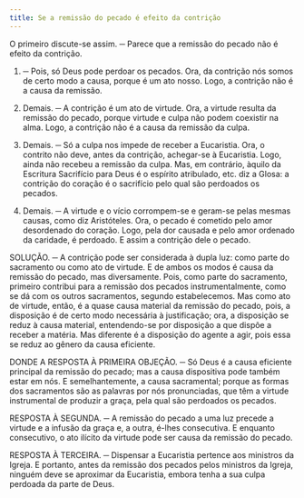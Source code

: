 ```yaml
---
title: Se a remissão do pecado é efeito da contrição
---
```


O primeiro discute-se assim. ─ Parece que a remissão do pecado não é efeito da contrição.  

1. ─ Pois, só Deus pode perdoar os pecados. Ora, da contrição nós somos de certo modo a causa, porque é um ato nosso. Logo, a contrição não é a causa da remissão.  

2. Demais. ─ A contrição é um ato de virtude. Ora, a virtude resulta da remissão do pecado, porque virtude e culpa não podem coexistir na alma. Logo, a contrição não é a causa da remissão da culpa.  

3. Demais. ─ Só a culpa nos impede de receber a Eucaristia. Ora, o contrito não deve, antes da contrição, achegar-se à Eucaristia. Logo, ainda não recebeu a remissão da culpa.  Mas, em contrário, àquilo da Escritura Sacrifício para Deus é o espírito atribulado, etc. diz a Glosa: a contrição do coração é o sacrifício pelo qual são perdoados os pecados.  

2. Demais. ─ A virtude e o vício corrompem-se e geram-se pelas mesmas causas, como diz Aristóteles. Ora, o pecado é cometido pelo amor desordenado do coração. Logo, pela dor causada e pelo amor ordenado da caridade, é perdoado. E assim a contrição dele o pecado.  

SOLUÇÃO. ─ A contrição pode ser considerada à dupla luz: como parte do sacramento ou como ato de virtude. E de ambos os modos é causa da remissão do pecado, mas diversamente. Pois, como parte do sacramento, primeiro contribui para a remissão dos pecados instrumentalmente, como se dá com os outros sacramentos, segundo estabelecemos. Mas como ato de virtude, então, é a quase causa material da remissão do pecado, pois, a disposição é de certo modo necessária à justificação; ora, a disposição se reduz à causa material, entendendo-se por disposição a que dispõe a receber a matéria. Mas diferente é a disposição do agente a agir, pois essa se reduz ao gênero da causa eficiente.  

DONDE A RESPOSTA À PRIMEIRA OBJEÇÃO. ─ Só Deus é a causa eficiente principal da remissão do pecado; mas a causa dispositiva pode também estar em nós. E semelhantemente, a causa sacramental; porque as formas dos sacramentos são as palavras por nós pronunciadas, que têm a virtude instrumental de produzir a graça, pela qual são perdoados os pecados.  

RESPOSTA À SEGUNDA. ─ A remissão do pecado a uma luz precede a virtude e a infusão da graça e, a outra, é-lhes consecutiva. E enquanto consecutivo, o ato ilícito da virtude pode ser causa da remissão do pecado.  

RESPOSTA À TERCEIRA. ─ Dispensar a Eucaristia pertence aos ministros da Igreja. E portanto, antes da remissão dos pecados pelos ministros da Igreja, ninguém deve se aproximar da Eucaristia, embora tenha a sua culpa perdoada da parte de Deus.
